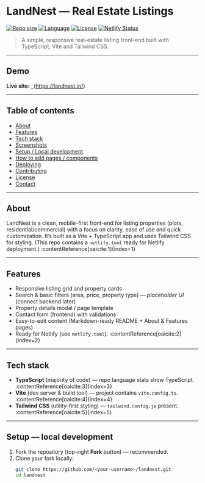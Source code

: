 # LandNest — Real Estate Listings

[![Repo size](https://img.shields.io/github/repo-size/abhivratsinghrjn/landnest)]()
[![Language](https://img.shields.io/github/languages/top/abhivratsinghrjn/landnest)]()
[![License](https://img.shields.io/github/license/abhivratsinghrjn/landnest)]()
[![Netlify Status](https://api.netlify.com/api/v1/badges/REPLACE_WITH_YOUR_NETLIFY_BADGE/deploy-status)]()

> A simple, responsive real-estate listing front-end built with TypeScript, Vite and Tailwind CSS.

---

## Demo
**Live site:** _(https://landnest.in/)

---

## Table of contents
- [About](#about)
- [Features](#features)
- [Tech stack](#tech-stack)
- [Screenshots](#screenshots)
- [Setup / Local development](#setup--local-development)
- [How to add pages / components](#how-to-add-pages--components)
- [Deploying](#deploying)
- [Contributing](#contributing)
- [License](#license)
- [Contact](#contact)

---

## About
LandNest is a clean, mobile-first front-end for listing properties (plots, residential/commercial) with a focus on clarity, ease of use and quick customization. It’s built as a Vite + TypeScript app and uses Tailwind CSS for styling. (This repo contains a `netlify.toml` ready for Netlify deployment.) :contentReference[oaicite:1]{index=1}

---

## Features
- Responsive listing grid and property cards  
- Search & basic filters (area, price, property type) — *placeholder UI* (connect backend later)  
- Property details modal / page template  
- Contact form (frontend) with validations  
- Easy-to-edit content (Markdown-ready README + About & Features pages)  
- Ready for Netlify (see `netlify.toml`). :contentReference[oaicite:2]{index=2}

---

## Tech stack
- **TypeScript** (majority of code) — repo language stats show TypeScript. :contentReference[oaicite:3]{index=3}  
- **Vite** (dev server & build tool) — project contains `vite.config.ts`. :contentReference[oaicite:4]{index=4}  
- **Tailwind CSS** (utility-first styling) — `tailwind.config.js` present. :contentReference[oaicite:5]{index=5}

---



## Setup — local development

1. Fork the repository (top-right **Fork** button) — recommended.  
2. Clone your fork locally:
   ```bash
   git clone https://github.com/<your-username>/landnest.git
   cd landnest
